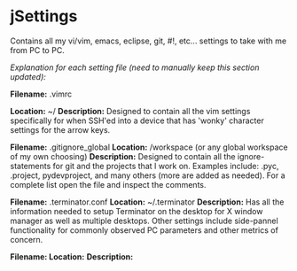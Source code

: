 jSettings
=========

Contains all my vi/vim, emacs, eclipse, git, #!, etc... settings to take with me from PC to PC.   


<i>Explanation for each setting file (need to manually keep this section updated):</i>

<b>Filename:</b>  .vimrc

<b>Location:</b>  ~/
<b>Description:</b>  Designed to contain all the vim settings specifically for when SSH'ed into a device that has 'wonky'
character settings for the arrow keys.

<b>Filename:</b>  .gitignore_global
<b>Location:</b>  /workspace (or any global workspace of my own choosing)
<b>Description:</b>  Designed to contain all the ignore-statements for git and the projects that I work on.  Examples include:
.pyc, .project, pydevproject, and many others (more are added as needed).  For a complete list open the file and inspect
the comments.

<b>Filename:</b>  .terminator.conf
<b>Location:</b>  ~/.terminator
<b>Description:</b>  Has all the information needed to setup Terminator on the desktop for X window manager as well as multiple
desktops.  Other settings include side-pannel functionality for commonly observed PC parameters and other metrics of
concern.

<b>Filename: </b> 
<b>Location:</b>
<b>Description:</b>
